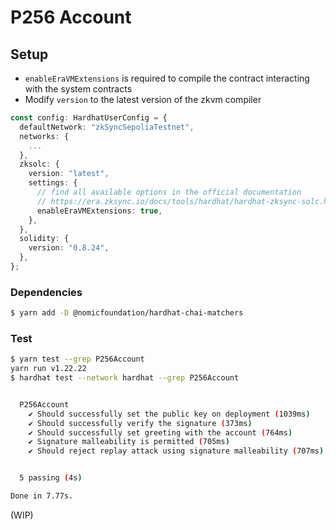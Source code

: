 # P256 Account

## Setup

- `enableEraVMExtensions` is required to compile the contract interacting with the system contracts
- Modify `version` to the latest version of the zkvm compiler

```typescript
const config: HardhatUserConfig = {
  defaultNetwork: "zkSyncSepoliaTestnet",
  networks: {
    ...
  },
  zksolc: {
    version: "latest",
    settings: {
      // find all available options in the official documentation
      // https://era.zksync.io/docs/tools/hardhat/hardhat-zksync-solc.html#configuration
      enableEraVMExtensions: true,
    },
  },
  solidity: {
    version: "0.8.24",
  },
};
```

### Dependencies

```bash
$ yarn add -D @nomicfoundation/hardhat-chai-matchers
```

### Test

```bash
$ yarn test --grep P256Account
yarn run v1.22.22
$ hardhat test --network hardhat --grep P256Account


  P256Account
    ✔ Should successfully set the public key on deployment (1039ms)
    ✔ Should successfully verify the signature (373ms)
    ✔ Should successfully set greeting with the account (764ms)
    ✔ Signature malleability is permitted (705ms)
    ✔ Should reject replay attack using signature malleability (707ms)


  5 passing (4s)

Done in 7.77s.
```

(WIP)
